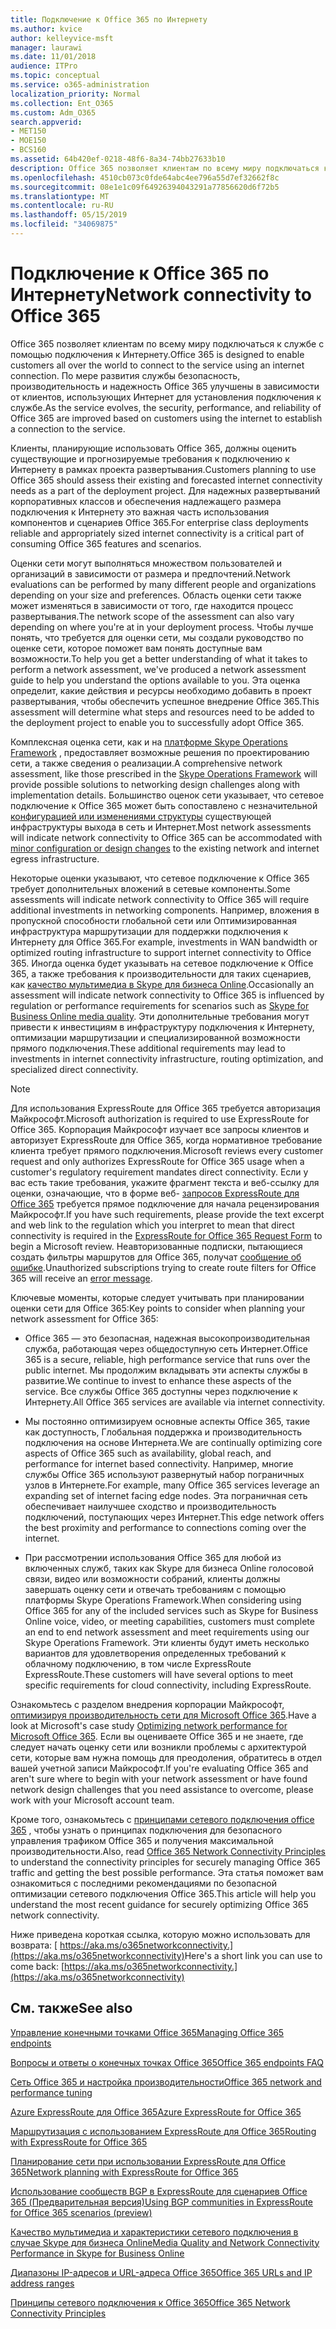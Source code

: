 ```yaml
---
title: Подключение к Office 365 по Интернету
ms.author: kvice
author: kelleyvice-msft
manager: laurawi
ms.date: 11/01/2018
audience: ITPro
ms.topic: conceptual
ms.service: o365-administration
localization_priority: Normal
ms.collection: Ent_O365
ms.custom: Adm_O365
search.appverid:
- MET150
- MOE150
- BCS160
ms.assetid: 64b420ef-0218-48f6-8a34-74bb27633b10
description: Office 365 позволяет клиентам по всему миру подключаться к службе с помощью подключения к Интернету. По мере развития службы безопасность, производительность и надежность Office 365 улучшены в зависимости от клиентов, использующих Интернет для установления подключения к службе.
ms.openlocfilehash: 4510cb073c0fde64abc4ee796a55d7ef32662f8c
ms.sourcegitcommit: 08e1e1c09f64926394043291a77856620d6f72b5
ms.translationtype: MT
ms.contentlocale: ru-RU
ms.lasthandoff: 05/15/2019
ms.locfileid: "34069875"
---
```

# <a name="network-connectivity-to-office-365"></a><span data-ttu-id="3ec78-104">Подключение к Office 365 по Интернету</span><span class="sxs-lookup"><span data-stu-id="3ec78-104">Network connectivity to Office 365</span></span>

<span data-ttu-id="3ec78-105">Office 365 позволяет клиентам по всему миру подключаться к службе с помощью подключения к Интернету.</span><span class="sxs-lookup"><span data-stu-id="3ec78-105">Office 365 is designed to enable customers all over the world to connect to the service using an internet connection.</span></span> <span data-ttu-id="3ec78-106">По мере развития службы безопасность, производительность и надежность Office 365 улучшены в зависимости от клиентов, использующих Интернет для установления подключения к службе.</span><span class="sxs-lookup"><span data-stu-id="3ec78-106">As the service evolves, the security, performance, and reliability of Office 365 are improved based on customers using the internet to establish a connection to the service.</span></span>
  
<span data-ttu-id="3ec78-107">Клиенты, планирующие использовать Office 365, должны оценить существующие и прогнозируемые требования к подключению к Интернету в рамках проекта развертывания.</span><span class="sxs-lookup"><span data-stu-id="3ec78-107">Customers planning to use Office 365 should assess their existing and forecasted internet connectivity needs as a part of the deployment project.</span></span> <span data-ttu-id="3ec78-108">Для надежных развертываний корпоративных классов и обеспечения надлежащего размера подключения к Интернету это важная часть использования компонентов и сценариев Office 365.</span><span class="sxs-lookup"><span data-stu-id="3ec78-108">For enterprise class deployments reliable and appropriately sized internet connectivity is a critical part of consuming Office 365 features and scenarios.</span></span>
  
<span data-ttu-id="3ec78-109">Оценки сети могут выполняться множеством пользователей и организаций в зависимости от размера и предпочтений.</span><span class="sxs-lookup"><span data-stu-id="3ec78-109">Network evaluations can be performed by many different people and organizations depending on your size and preferences.</span></span> <span data-ttu-id="3ec78-110">Область оценки сети также может изменяться в зависимости от того, где находится процесс развертывания.</span><span class="sxs-lookup"><span data-stu-id="3ec78-110">The network scope of the assessment can also vary depending on where you're at in your deployment process.</span></span> <span data-ttu-id="3ec78-111">Чтобы лучше понять, что требуется для оценки сети, мы создали руководство по оценке сети, которое поможет вам понять доступные вам возможности.</span><span class="sxs-lookup"><span data-stu-id="3ec78-111">To help you get a better understanding of what it takes to perform a network assessment, we've produced a network assessment guide to help you understand the options available to you.</span></span> <span data-ttu-id="3ec78-112">Эта оценка определит, какие действия и ресурсы необходимо добавить в проект развертывания, чтобы обеспечить успешное внедрение Office 365.</span><span class="sxs-lookup"><span data-stu-id="3ec78-112">This assessment will determine what steps and resources need to be added to the deployment project to enable you to successfully adopt Office 365.</span></span>
  
<span data-ttu-id="3ec78-113">Комплексная оценка сети, как и на [платформе Skype Operations Framework](https://www.skypeoperationsframework.com/) , предоставляет возможные решения по проектированию сети, а также сведения о реализации.</span><span class="sxs-lookup"><span data-stu-id="3ec78-113">A comprehensive network assessment, like those prescribed in the [Skype Operations Framework](https://www.skypeoperationsframework.com/) will provide possible solutions to networking design challenges along with implementation details.</span></span> <span data-ttu-id="3ec78-114">Большинство оценок сети указывает, что сетевое подключение к Office 365 может быть сопоставлено с незначительной [конфигурацией или изменениями структуры](https://aka.ms/manageo365endpoints) существующей инфраструктуры выхода в сеть и Интернет.</span><span class="sxs-lookup"><span data-stu-id="3ec78-114">Most network assessments will indicate network connectivity to Office 365 can be accommodated with [minor configuration or design changes](https://aka.ms/manageo365endpoints) to the existing network and internet egress infrastructure.</span></span>

<span data-ttu-id="3ec78-115">Некоторые оценки указывают, что сетевое подключение к Office 365 требует дополнительных вложений в сетевые компоненты.</span><span class="sxs-lookup"><span data-stu-id="3ec78-115">Some assessments will indicate network connectivity to Office 365 will require additional investments in networking components.</span></span> <span data-ttu-id="3ec78-116">Например, вложения в пропускной способности глобальной сети или Оптимизированная инфраструктура маршрутизации для поддержки подключения к Интернету для Office 365.</span><span class="sxs-lookup"><span data-stu-id="3ec78-116">For example, investments in WAN bandwidth or optimized routing infrastructure to support internet connectivity to Office 365.</span></span> <span data-ttu-id="3ec78-117">Иногда оценка будет указывать на сетевое подключение к Office 365, а также требования к производительности для таких сценариев, как [качество мультимедиа в Skype для бизнеса Online](https://support.office.com/article/Media-Quality-and-Network-Connectivity-Performance-in-Skype-for-Business-Online-5fe3e01b-34cf-44e0-b897-b0b2a83f0917).</span><span class="sxs-lookup"><span data-stu-id="3ec78-117">Occasionally an assessment will indicate network connectivity to Office 365 is influenced by regulation or performance requirements for scenarios such as [Skype for Business Online media quality](https://support.office.com/article/Media-Quality-and-Network-Connectivity-Performance-in-Skype-for-Business-Online-5fe3e01b-34cf-44e0-b897-b0b2a83f0917).</span></span> <span data-ttu-id="3ec78-118">Эти дополнительные требования могут привести к инвестициям в инфраструктуру подключения к Интернету, оптимизации маршрутизации и специализированной возможности прямого подключения.</span><span class="sxs-lookup"><span data-stu-id="3ec78-118">These additional requirements may lead to investments in internet connectivity infrastructure, routing optimization, and specialized direct connectivity.</span></span>
  
> [!NOTE]
> <span data-ttu-id="3ec78-119">Для использования ExpressRoute для Office 365 требуется авторизация Майкрософт.</span><span class="sxs-lookup"><span data-stu-id="3ec78-119">Microsoft authorization is required to use ExpressRoute for Office 365.</span></span> <span data-ttu-id="3ec78-120">Корпорация Майкрософт изучает все запросы клиентов и авторизует ExpressRoute для Office 365, когда нормативное требование клиента требует прямого подключения.</span><span class="sxs-lookup"><span data-stu-id="3ec78-120">Microsoft reviews every customer request and only authorizes ExpressRoute for Office 365 usage when a customer's regulatory requirement mandates direct connectivity.</span></span> <span data-ttu-id="3ec78-121">Если у вас есть такие требования, укажите фрагмент текста и веб-ссылку для оценки, означающие, что в форме веб- [запросов ExpressRoute для Office 365](https://aka.ms/O365ERReview) требуется прямое подключение для начала рецензирования Майкрософт.</span><span class="sxs-lookup"><span data-stu-id="3ec78-121">If you have such requirements, please provide the text excerpt and web link to the regulation which you interpret to mean that direct connectivity is required in the [ExpressRoute for Office 365 Request Form](https://aka.ms/O365ERReview) to begin a Microsoft review.</span></span> <span data-ttu-id="3ec78-122">Неавторизованные подписки, пытающиеся создать фильтры маршрутов для Office 365, получат [сообщение об ошибке](https://support.microsoft.com/kb/3181709).</span><span class="sxs-lookup"><span data-stu-id="3ec78-122">Unauthorized subscriptions trying to create route filters for Office 365 will receive an [error message](https://support.microsoft.com/kb/3181709).</span></span>
  
<span data-ttu-id="3ec78-123">Ключевые моменты, которые следует учитывать при планировании оценки сети для Office 365:</span><span class="sxs-lookup"><span data-stu-id="3ec78-123">Key points to consider when planning your network assessment for Office 365:</span></span>
  
- <span data-ttu-id="3ec78-124">Office 365 — это безопасная, надежная высокопроизводительная служба, работающая через общедоступную сеть Интернет.</span><span class="sxs-lookup"><span data-stu-id="3ec78-124">Office 365 is a secure, reliable, high performance service that runs over the public internet.</span></span> <span data-ttu-id="3ec78-125">Мы продолжим вкладывать эти аспекты службы в развитие.</span><span class="sxs-lookup"><span data-stu-id="3ec78-125">We continue to invest to enhance these aspects of the service.</span></span> <span data-ttu-id="3ec78-126">Все службы Office 365 доступны через подключение к Интернету.</span><span class="sxs-lookup"><span data-stu-id="3ec78-126">All Office 365 services are available via internet connectivity.</span></span>

- <span data-ttu-id="3ec78-127">Мы постоянно оптимизируем основные аспекты Office 365, такие как доступность, Глобальная поддержка и производительность подключения на основе Интернета.</span><span class="sxs-lookup"><span data-stu-id="3ec78-127">We are continually optimizing core aspects of Office 365 such as availability, global reach, and performance for internet based connectivity.</span></span> <span data-ttu-id="3ec78-128">Например, многие службы Office 365 используют развернутый набор пограничных узлов в Интернете.</span><span class="sxs-lookup"><span data-stu-id="3ec78-128">For example, many Office 365 services leverage an expanding set of internet facing edge nodes.</span></span> <span data-ttu-id="3ec78-129">Эта пограничная сеть обеспечивает наилучшее сходство и производительность подключений, поступающих через Интернет.</span><span class="sxs-lookup"><span data-stu-id="3ec78-129">This edge network offers the best proximity and performance to connections coming over the internet.</span></span>

- <span data-ttu-id="3ec78-130">При рассмотрении использования Office 365 для любой из включенных служб, таких как Skype для бизнеса Online голосовой связи, видео или возможности собраний, клиенты должны завершать оценку сети и отвечать требованиям с помощью платформы Skype Operations Framework.</span><span class="sxs-lookup"><span data-stu-id="3ec78-130">When considering using Office 365 for any of the included services such as Skype for Business Online voice, video, or meeting capabilities, customers must complete an end to end network assessment and meet requirements using our Skype Operations Framework.</span></span> <span data-ttu-id="3ec78-131">Эти клиенты будут иметь несколько вариантов для удовлетворения определенных требований к облачному подключению, в том числе ExpressRoute ExpressRoute.</span><span class="sxs-lookup"><span data-stu-id="3ec78-131">These customers will have several options to meet specific requirements for cloud connectivity, including ExpressRoute.</span></span>

<span data-ttu-id="3ec78-132">Ознакомьтесь с разделом внедрения корпорации Майкрософт, [оптимизируя производительность сети для Microsoft Office 365](https://msdn.microsoft.com/en-us/library/mt450488.aspx).</span><span class="sxs-lookup"><span data-stu-id="3ec78-132">Have a look at Microsoft's case study [Optimizing network performance for Microsoft Office 365](https://msdn.microsoft.com/en-us/library/mt450488.aspx).</span></span> <span data-ttu-id="3ec78-133">Если вы оцениваете Office 365 и не знаете, где следует начать оценку сети или возникли проблемы с архитектурой сети, которые вам нужна помощь для преодоления, обратитесь в отдел вашей учетной записи Майкрософт.</span><span class="sxs-lookup"><span data-stu-id="3ec78-133">If you're evaluating Office 365 and aren't sure where to begin with your network assessment or have found network design challenges that you need assistance to overcome, please work with your Microsoft account team.</span></span>
  
<span data-ttu-id="3ec78-134">Кроме того, ознакомьтесь с [принципами сетевого подключения office 365](https://aka.ms/o365networkingprinciples) , чтобы узнать о принципах подключения для безопасного управления трафиком Office 365 и получения максимальной производительности.</span><span class="sxs-lookup"><span data-stu-id="3ec78-134">Also, read [Office 365 Network Connectivity Principles](https://aka.ms/o365networkingprinciples) to understand the connectivity principles for securely managing Office 365 traffic and getting the best possible performance.</span></span> <span data-ttu-id="3ec78-135">Эта статья поможет вам ознакомиться с последними рекомендациями по безопасной оптимизации сетевого подключения Office 365.</span><span class="sxs-lookup"><span data-stu-id="3ec78-135">This article will help you understand the most recent guidance for securely optimizing Office 365 network connectivity.</span></span>
  
<span data-ttu-id="3ec78-136">Ниже приведена короткая ссылка, которую можно использовать для возврата: [ https://aka.ms/o365networkconnectivity.](https://aka.ms/o365networkconnectivity)</span><span class="sxs-lookup"><span data-stu-id="3ec78-136">Here's a short link you can use to come back: [https://aka.ms/o365networkconnectivity.](https://aka.ms/o365networkconnectivity)</span></span>
  
## <a name="see-also"></a><span data-ttu-id="3ec78-137">См. также</span><span class="sxs-lookup"><span data-stu-id="3ec78-137">See also</span></span>

[<span data-ttu-id="3ec78-138">Управление конечными точками Office 365</span><span class="sxs-lookup"><span data-stu-id="3ec78-138">Managing Office 365 endpoints</span></span>](https://support.office.com/article/99cab9d4-ef59-4207-9f2b-3728eb46bf9a)
  
[<span data-ttu-id="3ec78-139">Вопросы и ответы о конечных точках Office 365</span><span class="sxs-lookup"><span data-stu-id="3ec78-139">Office 365 endpoints FAQ</span></span>](https://support.office.com/article/d4088321-1c89-4b96-9c99-54c75cae2e6d)
  
[<span data-ttu-id="3ec78-140">Сеть Office 365 и настройка производительности</span><span class="sxs-lookup"><span data-stu-id="3ec78-140">Office 365 network and performance tuning</span></span>](network-planning-and-performance.md)
  
[<span data-ttu-id="3ec78-141">Azure ExpressRoute для Office 365</span><span class="sxs-lookup"><span data-stu-id="3ec78-141">Azure ExpressRoute for Office 365</span></span>](azure-expressroute.md)
  
[<span data-ttu-id="3ec78-142">Маршрутизация с использованием ExpressRoute для Office 365</span><span class="sxs-lookup"><span data-stu-id="3ec78-142">Routing with ExpressRoute for Office 365</span></span>](routing-with-expressroute.md)
  
[<span data-ttu-id="3ec78-143">Планирование сети при использовании ExpressRoute для Office 365</span><span class="sxs-lookup"><span data-stu-id="3ec78-143">Network planning with ExpressRoute for Office 365</span></span>](network-planning-with-expressroute.md)
  
[<span data-ttu-id="3ec78-144">Использование сообществ BGP в ExpressRoute для сценариев Office 365 (Предварительная версия)</span><span class="sxs-lookup"><span data-stu-id="3ec78-144">Using BGP communities in ExpressRoute for Office 365 scenarios (preview)</span></span>](bgp-communities-in-expressroute.md)
  
[<span data-ttu-id="3ec78-145">Качество мультимедиа и характеристики сетевого подключения в случае Skype для бизнеса Online</span><span class="sxs-lookup"><span data-stu-id="3ec78-145">Media Quality and Network Connectivity Performance in Skype for Business Online</span></span>](https://support.office.com/article/5fe3e01b-34cf-44e0-b897-b0b2a83f0917)
  
[<span data-ttu-id="3ec78-146">Диапазоны IP-адресов и URL-адреса Office 365</span><span class="sxs-lookup"><span data-stu-id="3ec78-146">Office 365 URLs and IP address ranges</span></span>](https://support.office.com/article/8548a211-3fe7-47cb-abb1-355ea5aa88a2)
  
[<span data-ttu-id="3ec78-147">Принципы сетевого подключения к Office 365</span><span class="sxs-lookup"><span data-stu-id="3ec78-147">Office 365 Network Connectivity Principles</span></span>](https://aka.ms/o365networkingprinciples)
